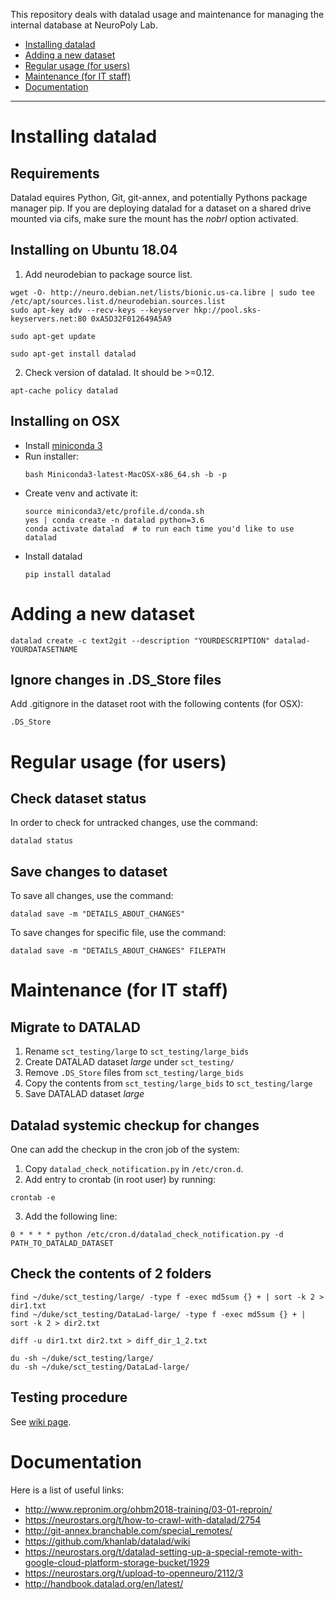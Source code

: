 This repository deals with datalad usage and maintenance for managing the internal database at NeuroPoly Lab.

- [Installing datalad](#installing-datalad)
- [Adding a new dataset](#adding-a-new-dataset)
- [Regular usage (for users)](#regular-usage-for-users)
- [Maintenance (for IT staff)](#maintenance-for-it-staff)
- [Documentation](#documentation)
---------------------------------------------

# Installing datalad

## Requirements

Datalad equires Python, Git, git-annex, and potentially Pythons package manager pip.
If you are deploying datalad for a dataset on a shared drive mounted via cifs, make sure the mount has the *nobrl* option activated.

## Installing on Ubuntu 18.04

1. Add neurodebian to package source list.
```
wget -O- http://neuro.debian.net/lists/bionic.us-ca.libre | sudo tee /etc/apt/sources.list.d/neurodebian.sources.list
sudo apt-key adv --recv-keys --keyserver hkp://pool.sks-keyservers.net:80 0xA5D32F012649A5A9

sudo apt-get update

sudo apt-get install datalad
```
2. Check version of datalad. It should be >=0.12. 
```
apt-cache policy datalad
```

## Installing on OSX

- Install [miniconda 3](https://docs.conda.io/en/latest/miniconda.html#macosx-installers)
- Run installer:
  ```
  bash Miniconda3-latest-MacOSX-x86_64.sh -b -p
  ```
- Create venv and activate it:
  ```
  source miniconda3/etc/profile.d/conda.sh
  yes | conda create -n datalad python=3.6
  conda activate datalad  # to run each time you'd like to use datalad
  ```
- Install datalad
  ```
  pip install datalad
  ```
  
# Adding a new dataset

```
datalad create -c text2git --description "YOURDESCRIPTION" datalad-YOURDATASETNAME
```

## Ignore changes in .DS_Store files

Add .gitignore in the dataset root with the following contents (for OSX):

```
.DS_Store
```

# Regular usage (for users)

## Check dataset status

In order to check for untracked changes, use the command: 

```
datalad status
```

## Save changes to dataset

To save all changes, use the command:

```
datalad save -m "DETAILS_ABOUT_CHANGES"
```

To save changes for specific file, use the command:

```
datalad save -m "DETAILS_ABOUT_CHANGES" FILEPATH
```

# Maintenance (for IT staff)

## Migrate to DATALAD

1. Rename `sct_testing/large` to `sct_testing/large_bids`
2. Create DATALAD dataset *large* under `sct_testing/`
3. Remove `.DS_Store` files from `sct_testing/large_bids`
4. Copy the contents from `sct_testing/large_bids` to `sct_testing/large` 
5. Save DATALAD dataset *large*

## Datalad systemic checkup for changes

One can add the checkup in the cron job of the system:
1. Copy `datalad_check_notification.py` in `/etc/cron.d`.
2. Add entry to crontab (in root user) by running:
```
crontab -e
```
3. Add the following line:
```
0 * * * * python /etc/cron.d/datalad_check_notification.py -d PATH_TO_DATALAD_DATASET
```

## Check the contents of 2 folders
```
find ~/duke/sct_testing/large/ -type f -exec md5sum {} + | sort -k 2 > dir1.txt
find ~/duke/sct_testing/DataLad-large/ -type f -exec md5sum {} + | sort -k 2 > dir2.txt

diff -u dir1.txt dir2.txt > diff_dir_1_2.txt

du -sh ~/duke/sct_testing/large/
du -sh ~/duke/sct_testing/DataLad-large/
```

## Testing procedure

See [wiki page](https://github.com/neuropoly/datalad/wiki/testing-datalad).

# Documentation

Here is a list of useful links:
- http://www.repronim.org/ohbm2018-training/03-01-reproin/
- https://neurostars.org/t/how-to-crawl-with-datalad/2754
- http://git-annex.branchable.com/special_remotes/
- https://github.com/khanlab/datalad/wiki
- https://neurostars.org/t/datalad-setting-up-a-special-remote-with-google-cloud-platform-storage-bucket/1929
- https://neurostars.org/t/upload-to-openneuro/2112/3
- http://handbook.datalad.org/en/latest/
